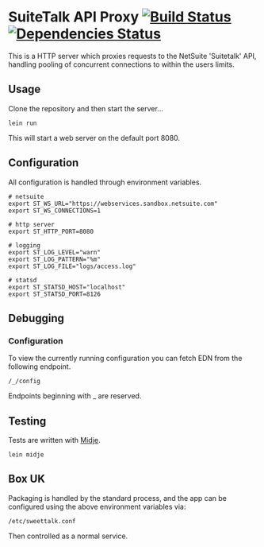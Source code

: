# SuiteTalk API Proxy [![Build Status](https://api.travis-ci.org/boxuk/sweettalk.png)](http://travis-ci.org/boxuk/sweettalk) [![Dependencies Status](http://clj-deps.herokuapp.com/github/boxuk/sweettalk/status.png)](http://clj-deps.herokuapp.com/github/boxuk/sweettalk)

This is a HTTP server which proxies requests to the NetSuite 'Suitetalk' API,
handling pooling of concurrent connections to within the users limits.

## Usage

Clone the repository and then start the server...

```
lein run
```

This will start a web server on the default port 8080.

## Configuration

All configuration is handled through environment variables.

```
# netsuite
export ST_WS_URL="https://webservices.sandbox.netsuite.com"
export ST_WS_CONNECTIONS=1

# http server
export ST_HTTP_PORT=8080

# logging
export ST_LOG_LEVEL="warn"
export ST_LOG_PATTERN="%m"
export ST_LOG_FILE="logs/access.log"

# statsd
export ST_STATSD_HOST="localhost"
export ST_STATSD_PORT=8126
```

## Debugging

### Configuration

To view the currently running configuration you can fetch EDN from the following
endpoint.

```
/_/config
```

Endpoints beginning with _ are reserved.

## Testing

Tests are written with [Midje](https://github.com/marick/Midje).

```
lein midje
```

## Box UK

Packaging is handled by the standard process, and the app can be configured using the
above environment variables via:

```
/etc/sweettalk.conf
```

Then controlled as a normal service.

